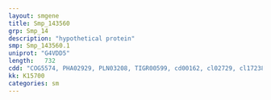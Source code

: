 ```yaml
---
layout: smgene
title: Smp_143560
grp: Smp_14
description: "hypothetical protein"
smp: Smp_143560.1
uniprot: "G4VDD5"
length:   732
cdd: "COG5574, PHA02929, PLN03208, TIGR00599, cd00162, cl02729, cl17238, pfam02825, pfam13923, smart00184, smart00678"
kk: K15700
categories: sm
---
```

